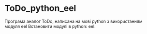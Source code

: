 # ToDo_python_eel
Програма аналог ToDo, написана на мові python з використанням модуля eel
Встановити модулі в python: eel.
